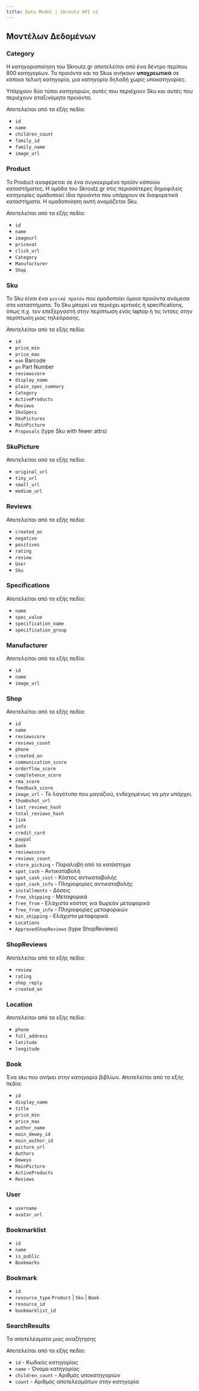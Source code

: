 ```yaml
---
title: Data Model | Skroutz API v2
---
```


## Μοντέλων Δεδομένων ##

### Category ###

Η κατηγοριοποίηση του Skroutz.gr αποτελείται από ένα δέντρο περίπου
800 κατηγορίων. Τα προιόντα και τα Skus ανήκουν **υποχρεωτικά** σε κάποια
τελική κατηγορία, μια κατηγορία δηλαδή χωρίς υποκατηγορίες.

Υπάρχουν δύο τύποι κατηγοριών, αυτές που περιέχουν Sku και αυτές που
περιέχουν αταξινόμητα προιόντα.

Αποτελείται από τα εξής πεδία:

* `id`
* `name`
* `children_count`
* `family_id`
* `family_name`
* `image_url`

### Product ###

Το Product αναφέρεται σε ένα συγκεκριμένο προϊόν κάποιου
καταστήματος. Η ομάδα του Skroutz.gr στις περισσότερες δημοφιλείς
κατηγορίες ομαδoποιεί ίδια προιόντα που υπάρχουν σε διαφορετικά
καταστήματα. Η ομαδοποίηση αυτή ονομάζεται Sku.

Αποτελείται από τα εξής πεδία:

 * `id`
 * `name`
 * `imageurl`
 * `pricevat`
 * `click_url`
 * `Category`
 * `Manufacturer`
 * `Shop`

### Sku ###

Το Sku είναι ένα `γενικό προϊόν` που ομαδοποίει όμοια προιόντα ανάμεσα
στα καταστήματα. Το Sku μπορεί να περιέχει κριτικές ή specifications,
όπως π.χ. τον επεξεργαστή στην περίπτωση ενός laptop ή τις ίντσες στην
περίπτωση μιας τηλεόρασης.

Αποτελείται από τα εξής πεδία:

 * `id`
 * `price_min`
 * `price_max`
 * `ean` Barcode
 * `pn` Part Number
 * `reviewscore`
 * `display_name`
 * `plain_spec_summary`
 * `Category`
 * `ActiveProducts`
 * `Reviews`
 * `SkuSpecs`
 * `SkuPictures`
 * `MainPicture`
 * `Proposals` (type Sku with fewer attrs)


### SkuPicture ###

Αποτελείται από τα εξής πεδία:

* `original_url`
* `tiny_url`
* `small_url`
* `medium_url`

### Reviews ###

Αποτελείται από τα εξής πεδία:

* `created_on`
* `negative`
* `positives`
* `rating`
* `review`
* `User`
* `Sku`

### Specifications ###

Αποτελείται από τα εξής πεδία:

 * `name`
 * `spec_value`
 * `specification_name`
 * `specification_group`

### Manufacturer ###

Αποτελείται από τα εξής πεδία:

 * `id`
 * `name`
 * `image_url`

### Shop ###

Αποτελείται από τα εξής πεδία:

 * `id`
 * `name`
 * `reviewscore`
 * `reviews_count`
 * `phone`
 * `created_on`
 * `communication_score`
 * `orderflow_score`
 * `completence_score`
 * `rma_score`
 * `feedback_score`
 * `image_url` - Το λογότυπο που μαγαζιού, ενδεχομένως να μην υπάρχει.
 * `thumbshot_url`
 * `last_reviews_hash`
 * `total_reviews_hash`
 * `link`
 * `info`
 * `credit_card`
 * `paypal`
 * `bank`
 * `reviewscore`
 * `reviews_count`
 * `store_picking` - Παραλαβή από το κατάστημα
 * `spot_cash` - Αντικαταβολή
 * `spot_cash_cost` - Κόστος αντικαταβολής
 * `spot_cash_info` - Πληροφορίες αντικαταβολής
 * `installments` - Δόσεις
 * `free_shipping` - Μεταφορικά
 * `free_from` - Ελάχιστο κόστος για δωρεάν μεταφορικά
 * `free_from_info` - Πληροφορίες μεταφορικών
 * `min_shipping` - Ελάχιστα μεταφορικά
 * `Locations`
 * `ApprovedShopReviews` (type ShopReviews)

### ShopReviews ###
Αποτελείται από τα εξής πεδία:

* `review`
* `rating`
* `shop_reply`
* `created_on`

### Location ###
Αποτελείται από τα εξής πεδία:

* `phone`
* `full_address`
* `latitude`
* `longitude`

### Book ###
Ένα sku που ανήκει στην κατηγορία βιβλίων. Αποτελείται από τα εξής
πεδία:

* `id`
* `display_name`
* `title`
* `price_min`
* `price_max`
* `author_name`
* `main_dewey_id`
* `main_author_id`
* `picture_url`
* `Authors`
* `Deweys`
* `MainPicture`
* `ActiveProducts`
* `Reviews`

### User ###

 * `username`
 * `avatar_url`

### Bookmarklist ###

 * `id`
 * `name`
 * `is_public`
 * `Bookmarks`

### Bookmark ###

 * `id`
 * `resource_type` `Product` | `Sku` | `Book`
 * `resource_id`
 * `bookmarklist_id`

### SearchResults ###

Τα αποτελέσματα μιας αναζήτησης

Αποτελείται από τα εξής πεδία:

* `id` - Κωδικός κατηγορίας
* `name` - Όνομα κατηγορίας
* `children_count` - Αριθμός υποκατηγοριών
* `count` - Αριθμός αποτελεσμάτων στην κατηγορία

